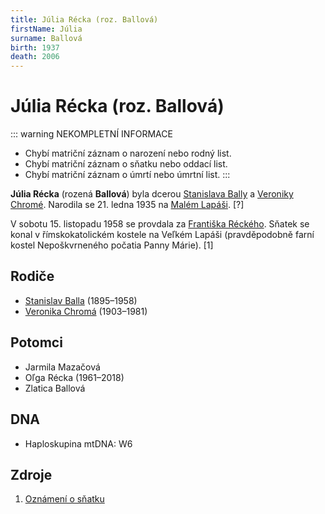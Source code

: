 ```yaml
---
title: Júlia Récka (roz. Ballová)
firstName: Júlia
surname: Ballová
birth: 1937
death: 2006
---
```


# Júlia Récka (roz. Ballová)

::: warning NEKOMPLETNÍ INFORMACE
- Chybí matriční záznam o narození nebo rodný list.
- Chybí matriční záznam o sňatku nebo oddací list.
- Chybí matriční záznam o úmrtí nebo úmrtní list.
:::

**Júlia Récka** (rozená **Ballová**) byla dcerou [Stanislava Bally](balla-stanislav-1895.md) a [Veroniky Chromé](ballova-veronika-1903.md). Narodila se 21. ledna 1935 na [Malém Lapáši](https://cs.wikipedia.org/wiki/Mal%C3%BD_Lap%C3%A1%C5%A1). \[?\]

V&nbsp;sobotu 15.&nbsp;listopadu&nbsp;1958 se provdala za [Františka Réckého](recky-frantisek-1935.md). Sňatek se konal v&nbsp;římskokatolickém kostele na Veľkém Lapáši (pravděpodobně farní kostel Nepoškvrneného počatia Panny Márie). \[1\]

<Photo src="Sken_42.jpeg" alt="Oznámení o sňatku Františka Réckého a Júlie Ballové [1]" size="lg" />

<Photo src="Photo1500001.jpg" alt="Júlia Récka (nedatováno)" size="md" />


## Rodiče

- [Stanislav Balla](balla-stanislav-1895.md) (1895–1958)
- [Veronika Chromá](ballova-veronika-1903.md) (1903–1981)


## Potomci

- Jarmila Mazačová
- Oľga Récka (1961–2018)
- Zlatica Ballová


## DNA

- Haploskupina mtDNA: W6


## Zdroje

1. [Oznámení o sňatku](../Sken_42.jpeg)
